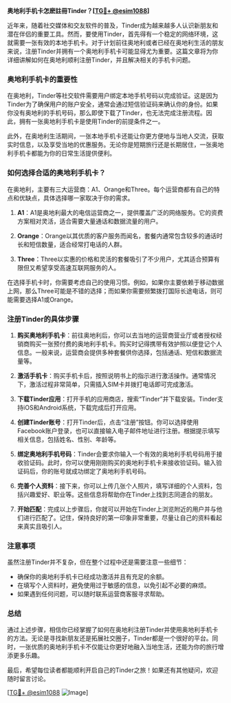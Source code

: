 **奥地利手机卡怎麽註冊Tinder？[[TG💪+ @esim1088](https://t.me/s/esim1088)]**

近年来，随着社交媒体和交友软件的普及，Tinder成为越来越多人认识新朋友和潜在伴侣的重要工具。然而，要使用Tinder，首先得有一个稳定的网络环境，这就需要一张有效的本地手机卡。对于计划前往奥地利或者已经在奥地利生活的朋友来说，注册Tinder并拥有一个奥地利手机卡可能显得尤为重要。这篇文章将为你详细讲解如何在奥地利顺利注册Tinder，并且解决相关的手机卡问题。

### 奥地利手机卡的重要性

在奥地利，Tinder等社交软件需要用户绑定本地手机号码以完成验证。这是因为Tinder为了确保用户的账户安全，通常会通过短信验证码来确认你的身份。如果你没有奥地利的手机号码，那么即使下载了Tinder，也无法完成注册流程。因此，拥有一张奥地利手机卡是使用Tinder的前提条件之一。

此外，在奥地利生活期间，一张本地手机卡还能让你更方便地与当地人交流，获取实时信息，以及享受当地的优惠服务。无论你是短期旅行还是长期居住，一张奥地利手机卡都能为你的日常生活提供便利。

### 如何选择合适的奥地利手机卡？

在奥地利，主要有三大运营商：A1、Orange和Three。每个运营商都有自己的特点和优缺点，具体选择哪一家取决于你的需求。

1. **A1**：A1是奥地利最大的电信运营商之一，提供覆盖广泛的网络服务。它的资费方案相对灵活，适合需要大量通话和数据流量的用户。
   
2. **Orange**：Orange以其优质的客户服务而闻名，套餐内通常包含较多的通话时长和短信数量，适合经常打电话的人群。

3. **Three**：Three以实惠的价格和灵活的套餐吸引了不少用户，尤其适合预算有限但又希望享受高速互联网服务的人。

在选择手机卡时，你需要考虑自己的使用习惯。例如，如果你主要依赖于移动数据上网，那么Three可能是不错的选择；而如果你需要频繁拨打国际长途电话，则可能需要选择A1或Orange。

### 注册Tinder的具体步骤

1. **购买奥地利手机卡**：前往奥地利后，你可以去当地的运营商营业厅或者授权经销商购买一张预付费的奥地利手机卡。购买时记得携带有效护照以便登记个人信息。一般来说，运营商会提供多种套餐供你选择，包括通话、短信和数据流量等。

2. **激活手机卡**：购买手机卡后，按照说明书上的指示进行激活操作。通常情况下，激活过程非常简单，只需插入SIM卡并拨打电话即可完成激活。

3. **下载Tinder应用**：打开手机的应用商店，搜索“Tinder”并下载安装。Tinder支持iOS和Android系统，下载完成后打开应用。

4. **创建Tinder账号**：打开Tinder后，点击“注册”按钮。你可以选择使用Facebook账户登录，也可以直接输入电子邮件地址进行注册。根据提示填写相关信息，包括姓名、性别、年龄等。

5. **绑定奥地利手机号码**：Tinder会要求你输入一个有效的奥地利手机号码用于接收验证码。此时，你可以使用刚刚购买的奥地利手机卡来接收验证码。输入验证码后，你的账号就成功绑定了奥地利手机号码。

6. **完善个人资料**：接下来，你可以上传几张个人照片，填写详细的个人资料，包括兴趣爱好、职业等。这些信息将帮助你在Tinder上找到志同道合的朋友。

7. **开始匹配**：完成以上步骤后，你就可以开始在Tinder上浏览附近的用户并与他们进行匹配了。记住，保持良好的第一印象非常重要，尽量让自己的资料看起来真实且吸引人。

### 注意事项

虽然注册Tinder并不复杂，但在整个过程中还是需要注意一些细节：

- 确保你的奥地利手机卡已经成功激活并且有充足的余额。
- 在填写个人资料时，避免使用过于敏感的信息，以免引起不必要的麻烦。
- 如果遇到任何问题，可以随时联系运营商客服寻求帮助。

### 总结

通过上述步骤，相信你已经掌握了如何在奥地利注册Tinder并使用奥地利手机卡的方法。无论是寻找新朋友还是拓展社交圈子，Tinder都是一个很好的平台。同时，一张优质的奥地利手机卡不仅能让你更好地融入当地生活，还能为你的旅行增添更多乐趣。

最后，希望每位读者都能顺利开启自己的Tinder之旅！如果还有其他疑问，欢迎随时留言讨论。

[[TG💪+ @esim1088](https://t.me/s/esim1088) ![Image](https://i.postimg.cc/4NQfJmqS/Snipaste-2025-05-13-00-14-12.png)]